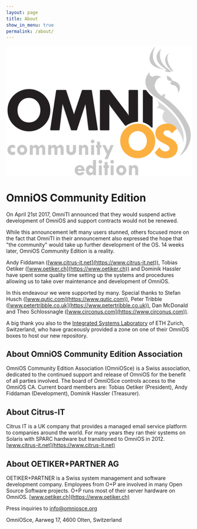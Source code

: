 ```yaml
---
layout: page
title: About
show_in_menu: true
permalink: /about/
---
```


![Image](OmniOSce_logo.svg)

# ​OmniOS Community Edition


On April 21st 2017, OmniTI announced that they would suspend active
development of OmniOS and support contracts would not be renewed.


While this announcement left many users stunned, others focused more on the
fact that OmniTI in their announcement also expressed the hope that "the
community" would take up further development of the OS.  14 weeks later,
OmniOS Community Edition is a reality.

Andy Fiddaman ([www.citrus-it.net](https://www.citrus-it.net)), Tobias
Oetiker ([www.oetiker.ch](https://www.oetiker.ch)) and Dominik Hassler have
spent some quality time setting up the systems and procedures allowing us to
take over maintenance and development of OmniOS.  

In this endeavour we were
supported by many.  Special thanks to Stefan Husch
([www.qutic.com](https://www.qutic.com)), Peter Tribble
([www.petertribble.co.uk](https://www.petertribble.co.uk)), Dan McDonald and
Theo Schlossnagle ([www.circonus.com](https://www.circonus.com)).

A big thank you also to the [Integrated Systems Laboratory](http://www.iis.ee.ethz.ch)
of ETH Zurich, Switzerland, who have graceously provided a zone on one of
their OmniOS boxes to host our new repository. 

## About OmniOS Community Edition Association

OmniOS Community Edition Association (OmniOSce) is a Swiss association, dedicated to the continued support and release of OmniOS for the benefit of all parties involved. The board of OmniOSce controls access to the OmniOS CA. Current board members are: Tobias Oetiker (President), Andy Fiddaman (Development), Dominik Hassler (Treasurer).

## About Citrus-IT

Citrus IT is a UK company that provides a managed email service platform to companies around the world. For many years they ran their systems on Solaris with SPARC hardware but transitioned to OmniOS in 2012.
[www.citrus-it.net](https://www.citrus-it.net)

## About OETIKER+PARTNER AG

OETIKER+PARTNER is a Swiss system management and software development company. Employees from O+P are involved in many Open Source Software projects. O+P runs most of their server hardware on OmniOS.
[www.oetiker.ch](https://www.oetiker.ch)


Press inquiries to [info@omniosce.org](mailto:info@omniosce.org)

OmniOSce, Aarweg 17, 4600 Olten, Switzerland

